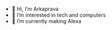 - 👋 Hi, I’m Arkaprava
- 👀 I’m interested in tech and computers
- 🌱 I’m currently making Alexa

<!---
YourArka/YourArka is a ✨ special ✨ repository because its `README.md` (this file) appears on your GitHub profile.
You can click the Preview link to take a look at your changes.
--->
